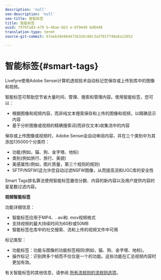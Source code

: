 ```yaml
---
description: 'null'
seo-description: 'null'
seo-title: 智能标签
title: 智能标签
uuid: f978fa83-e79 b-46ae-bb3 e-0f9449 bd0440
translation-type: tm+mt
source-git-commit: 67aeb3de964473b326c88c3a3f81ff48a6a12652

---
```



# 智能标签{#smart-tags}

Livefyre使用Adobe Sensei计算机透视技术自动标记您保存或上传到库中的图像和视频。

智能标签可帮助您节省大量时间、管理、搜索和管理内容。使用智能标签，您可以：

* 根据图像和视频内容，而非纯文本搜索保存和上传的图像和视频，以精确显示内容
* 基于分析图像或视频的精确搜索词(而非仅文本)收集流中的内容

保存或上传图像或视频时，Adobe Sensei会自动审阅内容，并在三个类别中为其添加135000个分类符：

* 功能(例如，猫、狗、金字塔、地标)
* 类别(例如旅行、旅行、美貌)
* 美感属性(例如，图片质量，第三个规则的规则)
* SFTP/NSFW(这允许您自动过滤NSFW图像，从而提高流和UGC库的安全性

Smart Tags排名算法使用智能标签置信分数、内容的新内容以及用户提供内容的星星数过滤内容。

**视频智能标签**

功能详细信息：

* 智能标签应用于MP4、. avi和. mov视频格式
* 支持视频的最大持续时间为60秒或50MB
* 智能标签在库中的社交搜索、流和上传的视频文件中可用

标记类型：

* 功能标签：功能与图像的功能标签相同(例如，猫、狗、金字塔、地标)。
* 操作标记：识别跨多个帧而不仅仅是一个的功能。这些功能在汇总视频内容时更加有效。

有关智能标签的其他信息，请参阅 [所有流规则的流规则选项](../../c-streams/c-stream-rule-options-for-all-stream-rules.md#c_stream_rule_options_for_all_stream_rules)。
